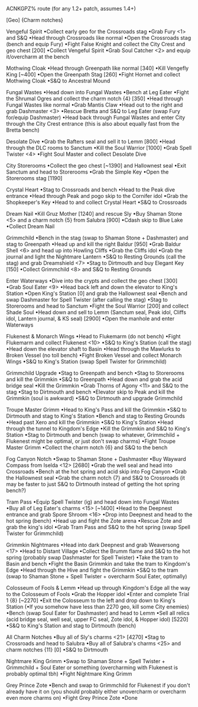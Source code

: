 ACNKGPZ% route (for any 1.2+ patch, assumes 1.4+)

[Geo]
<Charms>
{Charm notches}


Vengeful Spirit
•Collect early geo for the Crossroads stag
•Grab Fury <1> and S&Q 
•Head through Crossroads like normal
•Open the Crossroads stag (bench and equip Fury)
•Fight False Knight and collect the City Crest and geo chest [200]
•Collect Vengeful Spirit
•Grab Soul Catcher <2> and equip it/overcharm at the bench

Mothwing Cloak
•Head through Greenpath like normal [340]
•Kill Vengefly King [~400]
•Open the Greenpath Stag [260]
•Fight Hornet and collect Mothwing Cloak
•S&Q to Ancestral Mound

Fungal Wastes
•Head down into Fungal Wastes
•Bench at Leg Eater
•Fight the Shrumal Ogres and collect the charm notch {4} [350]
•Head through Fungal Wastes like normal
•Grab Mantis Claw
•Head out to the right and grab Dashmaster <3>
•Rescue Bretta and S&Q to Leg Eater (swap Fury for/equip Dashmaster)
•Head back through Fungal Wastes and enter City through the City Crest entrance (this is also about equally fast from the Bretta bench)

Desolate Dive
•Grab the Rafters seal and sell it to Lemm [800]
•Head through the DLC rooms to Sanctum
•Kill the Soul Warrior [1000]
•Grab Spell Twister <4>
•Fight Soul Master and collect Desolate Dive

City Storerooms
•Collect the geo chest [~1390] and Hallownest seal
•Exit Sanctum and head to Storerooms
•Grab the Simple Key
•Open the Storerooms stag [1190]

Crystal Heart
•Stag to Crossroads and bench
•Head to the Peak dive entrance
•Head through Peak and pogo skip to the Cornifer idol
•Grab the Shopkeeper's Key
•Head to and collect Crystal Heart
•S&Q to Crossroads

Dream Nail
•Kill Gruz Mother [1240] and rescue Sly
•Buy Shaman Stone <5> and a charm notch {5} from Salubra [900]
•Cdash skip to Blue Lake
•Collect Dream Nail

Grimmchild
•Bench in the stag (swap to Shaman Stone + Dashmaster) and stag to Greenpath
•Head up and kill the right Baldur [950]
•Grab Baldur Shell <6> and head up into Howling Cliffs
•Grab the Cliffs idol
•Grab the journal and light the Nightmare Lantern
•S&Q to Resting Grounds (call the stag) and grab Dreamshield <7>
•Stag to Dirtmouth and buy Elegant Key [150]
•Collect Grimmchild <8> and S&Q to Resting Grounds

Enter Waterways
•Dive into the crypts and collect the geo chest [300]
•Grab Soul Eater <9>
•Head back left and down the elevator to King's Station
•Open King's Station [0] and grab the Hallownest seal
•Bench and swap Dashmaster for Spell Twister (after calling the stag)
•Stag to Storerooms and head to Sanctum
•Fight the Soul Warrior [200] and collect Shade Soul
•Head down and sell to Lemm (Sanctum seal, Peak idol, Cliffs idol, Lantern journal, & KS seal) [2900]
•Open the manhole and enter Waterways

Flukenest & Monarch Wings
•Head to Flukemarm (do not bench)
•Fight Flukemarm and collect Flukenest <10>
•S&Q to King's Station (call the stag)
•Head down the elevator shaft to Basin
•Head through the Mawlurks to Broken Vessel (no toll bench)
•Fight Broken Vessel and collect Monarch Wings
•S&Q to King's Station (swap Spell Twister for Grimmchild)

Grimmchild Upgrade
•Stag to Greenpath and bench
•Stag to Storerooms and kill the Grimmkin
•S&Q to Greenpath
•Head down and grab the acid bridge seal
•Kill the Grimmkin
•Grab Thorns of Agony <11> and S&Q to the stag
•Stag to Dirtmouth and bench
•Elevator skip to Peak and kill the Grimmkin (soul is awkward)
•S&Q to Dirtmouth and upgrade Grimmchild

Troupe Master Grimm
•Head to King's Pass and kill the Grimmkin
•S&Q to Dirtmouth and stag to King's Station
•Bench and stag to Resting Grounds
•Head past Xero and kill the Grimmkin
•S&Q to King's Station
•Head through the tunnel to Kingdom's Edge
•Kill the Grimmkin and S&Q to King's Station
•Stag to Dirtmouth and bench (swap to whatever, Grimmchild + Flukenest might be optimal, or just don't swap charms)
•Fight Troupe Master Grimm
•Collect the charm notch {6} and S&Q to the bench

Fog Canyon Notch
•Swap to Shaman Stone + Dashmaster
•Buy Wayward Compass from Iselda <12> [2680]
•Grab the well seal and head into Crossroads
•Bench at the hot spring and acid skip into Fog Canyon
•Grab the Hallownest seal
•Grab the charm notch {7} and S&Q to Crossroads (it may be faster to just S&Q to Dirtmouth instead of getting the hot spring bench?)

Tram Pass
•Equip Spell Twister (ig) and head down into Fungal Wastes
•Buy all of Leg Eater's charms <15> [~1400]
•Head to the Deepnest entrance and grab Spore Shroom <16>
•Drop into Deepnest and head to the hot spring (bench)
•Head up and fight the Zote arena
•Rescue Zote and grab the king's idol
•Grab Tram Pass and S&Q to the hot spring (swap Spell Twister for Grimmchild)

Grimmkin Nightmares
•Head into dark Deepnest and grab Weaversong <17>
•Head to Distant Village
•Collect the Brumm flame and S&Q to the hot spring (probably swap Dashmaster for Spell Twister)
•Take the tram to Basin and bench
•Fight the Basin Grimmkin and take the tram to Kingdom's Edge
•Head through the Hive and fight the Grimmkin
•S&Q to the tram (swap to Shaman Stone + Spell Twister + overcharm Soul Eater, optimally)

Colosseum of Fools & Lemm
•Head up through Kingdom's Edge all the way to the Colosseum of Fools
•Grab the Hopper idol
•Enter and complete Trial 1 {8} [~2270]
•Exit the Colosseum to the left and drop down to King's Station
(•If you somehow have less than 2270 geo, kill some City enemies)
•Bench (swap Soul Eater for Dashmaster) and head to Lemm
•Sell all relics (acid bridge seal, well seal, upper FC seal, Zote idol, & Hopper idol) [5220]
•S&Q to King's Station and stag to Dirtmouth (bench)

All Charm Notches
•Buy all of Sly's charms <21> [4270]
•Stag to Crossroads and head to Salubra
•Buy all of Salubra's charms <25> and charm notches {11} [0]
•S&Q to Dirtmouth

Nightmare King Grimm
•Swap to Shaman Stone + Spell Twister + Grimmchild + Soul Eater or something (overcharming with Flukenest is probably optimal tbh)
•Fight Nightmare King Grimm

Grey Prince Zote
•Bench and swap to Grimmchild for Flukenest if you don't already have it on (you should probably either unovercharm or overcharm even more charms on)
•Fight Grey Prince Zote
•Done